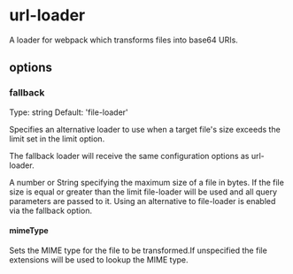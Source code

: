 # url-loader

A loader for webpack which transforms files into base64 URIs.

## options

### fallback

Type: string Default: 'file-loader'

Specifies an alternative loader to use when a target file's size exceeds the limit set in the limit option.

The fallback loader will receive the same configuration options as url-loader.

A number or String specifying the maximum size of a file in bytes. If the file size is equal or greater than the limit file-loader will be used and all query parameters are passed to it. Using an alternative to file-loader is enabled via the fallback option.

#### mimeType

Sets the MIME type for the file to be transformed.If unspecified the file extensions will be used to lookup the MIME type.
